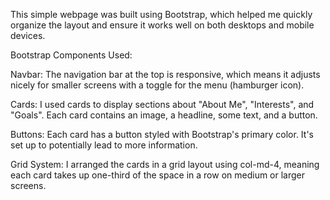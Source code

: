 This simple webpage was built using Bootstrap, which helped me quickly organize the layout and ensure it works well on both desktops and mobile devices.

Bootstrap Components Used:

Navbar: The navigation bar at the top is responsive, which means it adjusts nicely for smaller screens with a toggle for the menu (hamburger icon).

Cards: I used cards to display sections about "About Me", "Interests", and "Goals". Each card contains an image, a headline, some text, and a button.

Buttons: Each card has a button styled with Bootstrap's primary color. It's set up to potentially lead to more information.

Grid System: I arranged the cards in a grid layout using col-md-4, meaning each card takes up one-third of the space in a row on medium or larger screens.